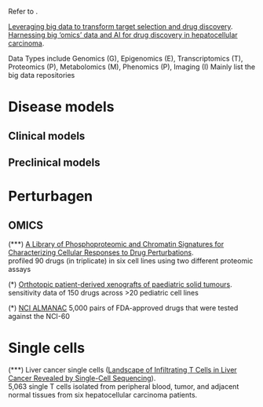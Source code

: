 Refer to . 

[Leveraging big data to transform target selection and drug discovery](https://www.ncbi.nlm.nih.gov/pubmed/26659699).  
[Harnessing big ‘omics’ data and AI for drug discovery in hepatocellular carcinoma](https://www.nature.com/articles/s41575-019-0240-9).  

Data Types include Genomics (G), Epigenomics (E), Transcriptomics (T), Proteomics (P), Metabolomics (M), Phenomics (P), Imaging (I)
Mainly list the big data repositories

# Disease models
## Clinical models 

## Preclinical models

# Perturbagen 

## OMICS
(***) [A Library of Phosphoproteomic and Chromatin Signatures for Characterizing Cellular Responses to Drug Perturbations](https://www.biorxiv.org/content/early/2017/09/07/185918).  
profiled 90 drugs (in triplicate) in six cell lines using two different proteomic assays

(*) [Orthotopic patient-derived xenografts of paediatric solid tumours](https://www.nature.com/nature/journal/v549/n7670/full/nature23647.html).  
sensitivity data of 150 drugs across >20 pediatric cell lines

(*) [NCI ALMANAC](https://dtp.cancer.gov/ncialmanac/initializePage.do)
5,000 pairs of FDA-approved drugs that were tested against the NCI-60

# Single cells
(***) Liver cancer single cells ([Landscape of Infiltrating T Cells in Liver Cancer Revealed by Single-Cell Sequencing](http://www.cell.com/cell/fulltext/S0092-8674(17)30596-2)).  
5,063 single T cells isolated from peripheral blood, tumor, and adjacent normal tissues from six hepatocellular carcinoma patients.  
